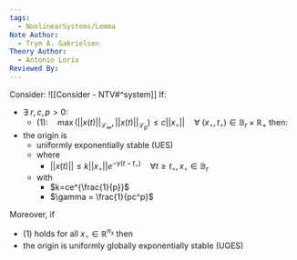 ```yaml
---
tags:
  - NonlinearSystems/Lemma
Note Author:
  - Trym A. Gabrielsen
Theory Author:
  - Antonio Loría
Reviewed By:
---
```

Consider: ![[Consider - NTV#^system]]
If:
- $\exists~r,c,p>0:$
	- $(1): \quad \max(||x(t)||_{\mathcal{L}_\infty}, ||x(t)||_{\mathcal{L}_p}) \leq c||x_\circ||\quad \forall~(x_\circ,t_\circ)\in\mathbb{B}_r\times\mathbb{R}_+$
then:
- the origin is 
	- uniformly exponentially stable (UES)
	- where 
		- $||x(t)||\leq k||x_\circ||e^{-\gamma(t-t_\circ)}\quad \forall t\geq t_\circ , x_\circ \in \mathbb{B}_r$
	- with
		- $k=ce^{\frac{1}{p}}$  
		- $\gamma = \frac{1}{pc^p}$

Moreover, if 
- (1) holds for all $x_\circ \in \mathbb{R}^{n_x}$
then
- the origin is uniformly globally exponentially stable (UGES)
